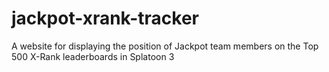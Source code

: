 # jackpot-xrank-tracker
A website for displaying the position of Jackpot team members on the Top 500 X-Rank leaderboards in Splatoon 3
